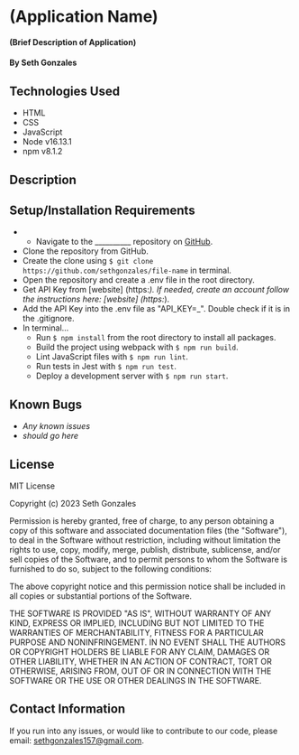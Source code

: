 # (Application Name)

#### (Brief Description of Application)

#### By Seth Gonzales

## Technologies Used

* HTML
* CSS 
* JavaScript
* Node v16.13.1
* npm v8.1.2

## Description

## Setup/Installation Requirements

* * Navigate to the __________ repository on [GitHub](https://github.com/sethgonzales/file-name).
* Clone the repository from GitHub.
* Create the clone using `$ git clone https://github.com/sethgonzales/file-name` in terminal.
* Open the repository and create a .env file in the root directory.
* Get API Key from [website] (https:_). If needed, create an account follow the instructions here: [website] (https:_).
* Add the API Key into the .env file as "API_KEY=_". Double check if it is in the .gitignore.
* In terminal...
  * Run `$ npm install` from the root directory to install all packages.
  * Build the project using webpack with `$ npm run build`.
  * Lint JavaScript files with `$ npm run lint`.
  * Run tests in Jest with `$ npm run test`.
  * Deploy a development server with `$ npm run start`.

## Known Bugs

* _Any known issues_
* _should go here_

## License

MIT License

Copyright (c) 2023 Seth Gonzales

Permission is hereby granted, free of charge, to any person obtaining a copy
of this software and associated documentation files (the "Software"), to deal
in the Software without restriction, including without limitation the rights
to use, copy, modify, merge, publish, distribute, sublicense, and/or sell
copies of the Software, and to permit persons to whom the Software is
furnished to do so, subject to the following conditions:

The above copyright notice and this permission notice shall be included in all
copies or substantial portions of the Software.

THE SOFTWARE IS PROVIDED "AS IS", WITHOUT WARRANTY OF ANY KIND, EXPRESS OR
IMPLIED, INCLUDING BUT NOT LIMITED TO THE WARRANTIES OF MERCHANTABILITY,
FITNESS FOR A PARTICULAR PURPOSE AND NONINFRINGEMENT. IN NO EVENT SHALL THE
AUTHORS OR COPYRIGHT HOLDERS BE LIABLE FOR ANY CLAIM, DAMAGES OR OTHER
LIABILITY, WHETHER IN AN ACTION OF CONTRACT, TORT OR OTHERWISE, ARISING FROM,
OUT OF OR IN CONNECTION WITH THE SOFTWARE OR THE USE OR OTHER DEALINGS IN THE
SOFTWARE.

## Contact Information

If you run into any issues, or would like to contribute to our code, please email: sethgonzales157@gmail.com.